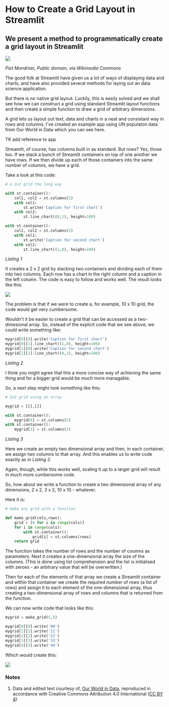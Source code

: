 # How to Create a Grid Layout in Streamlit

## We present a method to programmatically create a grid layout in Streamlit

![](https://github.com/alanjones2/Alan-Jones-article-code/raw/master/stgrid/images/1_23w13JLGqofbNLlDajur5A.jpeg)

_Piet Mondrian, Public domain, via Wikimedia Commons_

The good folk at Streamlit have given us a lot of ways of displaying data and charts, and have also provided several methods for laying out an data science application.

But there is no native grid layout. Luckily, this is easily solved and we shall see how we can construct a grid using standard Streamlit layout functions and then create a simple function to draw a grid of arbitrary dimensions.

A grid lets us layout out text, data and charts in a neat and consistant way in rows and columns. I've created an example app using UN populaton data from Our World in Data which you can see here.

TK add reference to app

Streamlit, of course, has columns built in as standard. But rows? Yes, those too. If we stack a bunch of Streamlit containers on top of one another we have rows. If we then divide up each of those containers into the same number of columns, we have a grid.

Take a look at this code:

```` Python
# a 2x2 grid the long way

with st.container():
    col1, col2 = st.columns(2)
    with col1:
        st.write('Caption for first chart')
    with col2:
        st.line_chart((0,1), height=100)

with st.container():
    col1, col2 = st.columns(2)
    with col1:
        st.write('Caption for second chart')
    with col2:
        st.line_chart((1,0), height=100)

````
_Listing 1_

It creates a 2 x 2 grid by stacking two containers and dividing each of them into two columns. Each row has a chart in the right column and a caption in the left column. The code is easy to follow and works well. The result looks like this:

![](https://github.com/alanjones2/Alan-Jones-article-code/raw/master/stgrid/images/Screenshot2x2grid.png)

The problem is that if we were to create a, for example, 10 x 10 grid, the code would get very cumbersome.

Wouldn't it be easier to create a grid that can be accessed as a two-dimesional array. So, instead of the explicit code that we see above, we could write something like:

```` Python
mygrid[0][0].write('Caption for first chart')
mygrid[0][1].line_chart((1,0), height=100)
mygrid[1][0].write('Caption for second chart')
mygrid[1][1].line_chart((0,1), height=100)
````
_Listing 2_

I think you might agree that this a more concise way of achieving the same thing and for a bigger grid would be much more managable.

So, a next step might look something like this:

```` Python
# 2x2 grid using an array

mygrid = [[],[]]

with st.container():
    mygrid[0] = st.columns(2)
with st.container():
    mygrid[1] = st.columns(2)

````
_Listing 3_

Here we create an empty two dimensional array and then, in each container, we assign two columns to that array. And this enables us to write code exactly as in _Listing 2_.

Again, though, while this works well, scaling it up to a larger grid will result in much more cumbersome code.

So, how about we write a function to create a two dimensional array of any dimensions, 2 x 2, 3 x 2, 10 x 10 - whatever.

Here it is:

```` Python
# make any grid with a function

def make_grid(cols,rows):
    grid = [0 for i in range(cols)]
    for i in range(cols):
        with st.container():
            grid[i] = st.columns(rows)
    return grid
````

The function takes the number of rows and the number of coumns as parameters. Next it creates a one-dimensional array the size of the columns. (This is done using list comprehension and the list is initialised with zeroes - an arbitrary value that will be overwritten.)

Then for each of the elements of that array we create a Streamlit container and within that container we create the required number of rows (a list of rows) and assign it to each element of the one-dimensional array, thus creating a two-dimensional array of rows and columns that is returned from the function.

We can now write code that looks like this:

```` Python
mygrid = make_grid(5,5)

mygrid[0][0].write('00')
mygrid[1][1].write('11')
mygrid[2][2].write('22')
mygrid[3][3].write('33')
mygrid[4][4].write('44')
````

Which would create this:

![](https://github.com/alanjones2/Alan-Jones-article-code/raw/master/stgrid/images/Screenshot2x2grid.png)


### Notes
1. Data and edited text courtesy of, 
[Our World in Data](https://ourworldindata.org/world-population-update-2022), reproduced in accordance with Creative Commons Attribution 4.0 International ([CC BY 4](https://creativecommons.org/licenses/by/4.0/))